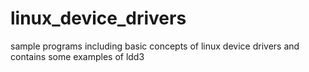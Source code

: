 # linux_device_drivers
sample programs including basic concepts of linux device drivers and contains some examples of ldd3
